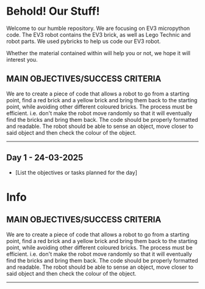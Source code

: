 # Behold! Our Stuff!

Welcome to our humble repository. We are focusing on EV3 micropython code. The EV3 robot contains the EV3 brick, as well as Lego Technic and robot parts. We used pybricks to help us code our EV3 robot. 

Whether the material contained within will help you or not, we hope it will interest you. 


## MAIN OBJECTIVES/SUCCESS CRITERIA
We are to create a piece of code that allows a robot to go from a starting point, find a red brick and a yellow brick and bring them back to the starting point, while avoiding other different coloured bricks.
The process must be efficient. i.e. don't make the robot move randomly so that it will eventually find the bricks and bring them back.
The code should be properly formatted and readable.
The robot should be able to sense an object, move closer to said object and then check the colour of the object.





---

## Day 1 - 24-03-2025
- [List the objectives or tasks planned for the day]


# Info

## MAIN OBJECTIVES/SUCCESS CRITERIA

We are to create a piece of code that allows a robot to go from a starting point, find a red brick and a yellow brick and bring them back to the starting point, while avoiding other different coloured bricks. The process must be efficient. i.e. don't make the robot move randomly so that it will eventually find the bricks and bring them back. The code should be properly formatted and readable. The robot should be able to sense an object, move closer to said object and then check the colour of the object.

---
